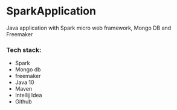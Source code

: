 # SparkApplication
Java application with Spark micro web framework, Mongo DB and Freemaker 


### Tech stack:

   - Spark 
   - Mongo db
   - freemaker
   - Java 10
   - Maven
   - Intellij Idea
   - Github